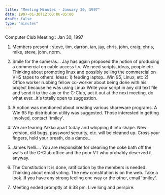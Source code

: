 ```yaml
---
title: "Meeting Minutes - January 30, 1997"
date: 1997-01-30T12:00:00-05:00
draft: false
type: "minutes"
---
```


Computer Club Meeting :  Jan 30, 1997 </p><p>
1.  Members present :  steve, tim, darron, ian, jay, chris, john, craig, chris, 			mike, steve, john, norm.  </p><p>
2.  Smile for the cameras... 	Jay has again proposed the notion of producing a commercial on 	cable access t.v.  We need scripts, ideas, people etc. 	Thinking about promoting linux and possibly selling the commercial on 	VHS tapes to others. 	   Ideas:  		1) feuding laptop...Win 95, Linux, etc 		2) Office worker rubbing fellow co-worker about being 		   done with his project because he was using Linux 	Write your script in any old text file and send it to the Jay or the C-Club, 	act it out at the next meeting, do what ever...it's totally open to suggestion. </p><p>
3.  A notion was mentioned about creating various shareware programs.     A Win 95 ftp distribution utility was suggested.  Those interested in getting     involved, contact 'tmiley'. </p><p>
4.  We are tearing Yakko apart today and whipping it into shape. 	New version, old bugs, password security, etc. will be cleaned up. Cross your 	fingers, hold your breath, do a dance... </p><p>
5.  James Nelli.... 	You are responsible for cleaning the coke bath off the walls of the  	C-Club office and the poor VT who probably deserved it anyway. </p><p>
6.  The Constitution 	It is done, ratification by the members is needed.  Thinking about 	email voting.  The new constitution is on the web.  Take a look.  If 	you have any strong feeling one way or the other, email 'tmiley'. </p><p>
7.  Meeting ended promptly at 6:38 pm.  Live long and perspire.    </p>
